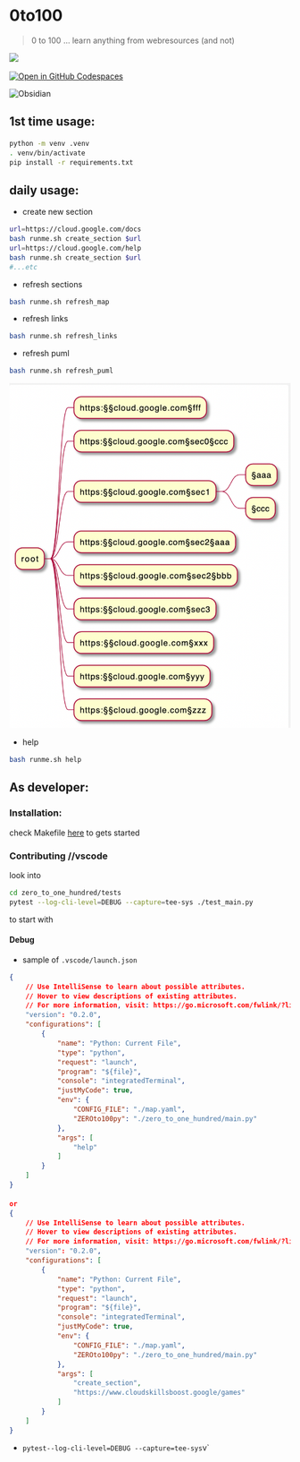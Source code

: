 # 0to100

> 0 to 100 ... learn anything from webresources (and not)

![](https://github.com/obar1/0to100/actions/workflows/pytest.yml/badge.svg)

[![Open in GitHub Codespaces](https://github.com/codespaces/badge.svg)](https://codespaces.new/obar1/0to100?quickstart=1)

![Obsidian](https://img.shields.io/badge/Obsidian-%23483699.svg?style=for-the-badge&logo=obsidian&logoColor=white)

## 1st time usage:

```bash
python -m venv .venv
. venv/bin/activate
pip install -r requirements.txt
```

## daily usage:

-  create new section

```bash
url=https://cloud.google.com/docs
bash runme.sh create_section $url
url=https://cloud.google.com/help
bash runme.sh create_section $url
#...etc
```
-  refresh sections

```bash
bash runme.sh refresh_map
```
-  refresh links

```bash
bash runme.sh refresh_links
```
-  refresh puml

```bash
bash runme.sh refresh_puml
```
![](a0892483-ce6f-4ab1-bbd3-99f5ad7e7e8b.png)

- help

```bash
bash runme.sh help
```


## As developer:

### Installation:

check Makefile [here](./Makefile) to gets started

### Contributing //vscode

look into
```bash
cd zero_to_one_hundred/tests
pytest --log-cli-level=DEBUG --capture=tee-sys ./test_main.py
```

to start with

#### Debug

- sample of `.vscode/launch.json`
```json
{
    // Use IntelliSense to learn about possible attributes.
    // Hover to view descriptions of existing attributes.
    // For more information, visit: https://go.microsoft.com/fwlink/?linkid=830387
    "version": "0.2.0",
    "configurations": [
        {
            "name": "Python: Current File",
            "type": "python",
            "request": "launch",
            "program": "${file}",
            "console": "integratedTerminal",
            "justMyCode": true,
            "env": {
                "CONFIG_FILE": "./map.yaml",
                "ZEROto100py": "./zero_to_one_hundred/main.py"
            },
            "args": [
                "help"
            ]
        }
    ]
}

or
{
    // Use IntelliSense to learn about possible attributes.
    // Hover to view descriptions of existing attributes.
    // For more information, visit: https://go.microsoft.com/fwlink/?linkid=830387
    "version": "0.2.0",
    "configurations": [
        {
            "name": "Python: Current File",
            "type": "python",
            "request": "launch",
            "program": "${file}",
            "console": "integratedTerminal",
            "justMyCode": true,
            "env": {
                "CONFIG_FILE": "./map.yaml",
                "ZEROto100py": "./zero_to_one_hundred/main.py"
            },
            "args": [
                "create_section",
                "https://www.cloudskillsboost.google/games"
            ]
        }
    ]
}
```

- `pytest--log-cli-level=DEBUG --capture=tee-sys`v`
